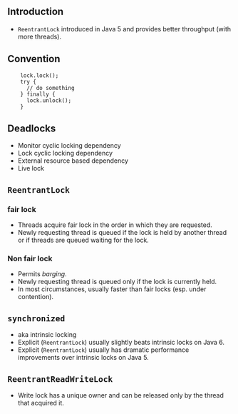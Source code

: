 <!--
Categories:
  - java
Tags:
  - java
-->

## Introduction ##

- `ReentrantLock` introduced in Java 5 and provides better throughput (with more threads).

## Convention ##

        lock.lock();
        try {
          // do something
        } finally {
          lock.unlock();
        }

## Deadlocks ##

- Monitor cyclic locking dependency
- Lock cyclic locking dependency
- External resource based dependency
- Live lock

## `ReentrantLock` ##

### fair lock ###

- Threads acquire fair lock in the order in which they are requested.
- Newly requesting thread is queued if the lock is held by another thread or if threads are queued waiting for the lock.

### Non fair lock ###

- Permits *barging*.
- Newly requesting thread is queued only if the lock is currently held.
- In most circumstances, usually faster than fair locks (esp. under contention).

## `synchronized` ##

- aka intrinsic locking
- Explicit (`ReentrantLock`) usually slightly beats intrinsic locks on Java 6.
- Explicit (`ReentrantLock`) usually has dramatic performance improvements over intrinsic locks on Java 5.

## `ReentrantReadWriteLock` ##

- Write lock has a unique owner and can be released only by the thread that acquired it.

